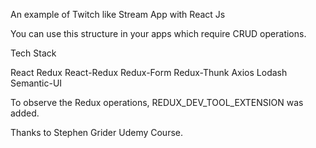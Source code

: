 An example of Twitch like Stream App with React Js

You can use this structure in your apps which require CRUD operations.

Tech Stack

React
Redux
React-Redux
Redux-Form
Redux-Thunk
Axios
Lodash
Semantic-UI

To observe the Redux operations, REDUX_DEV_TOOL_EXTENSION was added.

Thanks to Stephen Grider Udemy Course.




